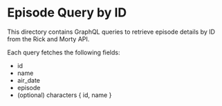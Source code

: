 # Episode Query by ID

This directory contains GraphQL queries to retrieve episode details by ID from the Rick and Morty API.

Each query fetches the following fields:
- id
- name
- air_date
- episode
- (optional) characters { id, name }
